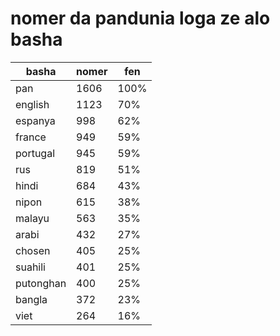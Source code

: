 # nomer da pandunia loga ze alo basha

| basha | nomer | fen |
|-------|-------|-----|
| pan | 1606 | 100% |
| english | 1123 | 70% |
| espanya | 998 | 62% |
| france | 949 | 59% |
| portugal | 945 | 59% |
| rus | 819 | 51% |
| hindi | 684 | 43% |
| nipon | 615 | 38% |
| malayu | 563 | 35% |
| arabi | 432 | 27% |
| chosen | 405 | 25% |
| suahili | 401 | 25% |
| putonghan | 400 | 25% |
| bangla | 372 | 23% |
| viet | 264 | 16% |
